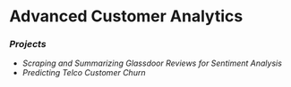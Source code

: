 # Advanced Customer Analytics

### *Projects*

- *Scraping and Summarizing Glassdoor Reviews for Sentiment Analysis*
- *Predicting Telco Customer Churn*
